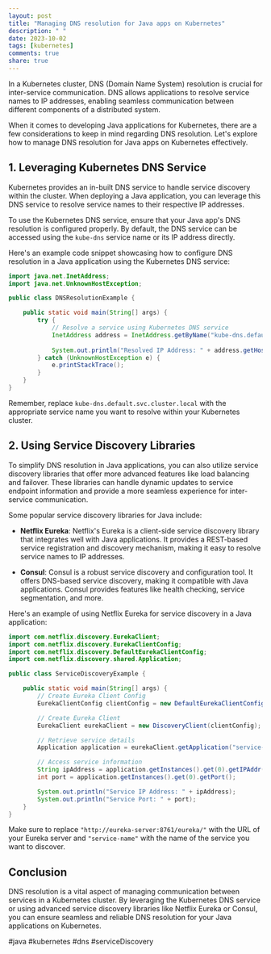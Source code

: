 ```yaml
---
layout: post
title: "Managing DNS resolution for Java apps on Kubernetes"
description: " "
date: 2023-10-02
tags: [kubernetes]
comments: true
share: true
---
```


In a Kubernetes cluster, DNS (Domain Name System) resolution is crucial for inter-service communication. DNS allows applications to resolve service names to IP addresses, enabling seamless communication between different components of a distributed system.

When it comes to developing Java applications for Kubernetes, there are a few considerations to keep in mind regarding DNS resolution. Let's explore how to manage DNS resolution for Java apps on Kubernetes effectively.

## 1. Leveraging Kubernetes DNS Service

Kubernetes provides an in-built DNS service to handle service discovery within the cluster. When deploying a Java application, you can leverage this DNS service to resolve service names to their respective IP addresses.

To use the Kubernetes DNS service, ensure that your Java app's DNS resolution is configured properly. By default, the DNS service can be accessed using the `kube-dns` service name or its IP address directly.

Here's an example code snippet showcasing how to configure DNS resolution in a Java application using the Kubernetes DNS service:

```java
import java.net.InetAddress;
import java.net.UnknownHostException;

public class DNSResolutionExample {

    public static void main(String[] args) {
        try {
            // Resolve a service using Kubernetes DNS service
            InetAddress address = InetAddress.getByName("kube-dns.default.svc.cluster.local");
            
            System.out.println("Resolved IP Address: " + address.getHostAddress());
        } catch (UnknownHostException e) {
            e.printStackTrace();
        }
    }
}
```

Remember, replace `kube-dns.default.svc.cluster.local` with the appropriate service name you want to resolve within your Kubernetes cluster.

## 2. Using Service Discovery Libraries

To simplify DNS resolution in Java applications, you can also utilize service discovery libraries that offer more advanced features like load balancing and failover. These libraries can handle dynamic updates to service endpoint information and provide a more seamless experience for inter-service communication.

Some popular service discovery libraries for Java include:

- **Netflix Eureka**: Netflix's Eureka is a client-side service discovery library that integrates well with Java applications. It provides a REST-based service registration and discovery mechanism, making it easy to resolve service names to IP addresses.

- **Consul**: Consul is a robust service discovery and configuration tool. It offers DNS-based service discovery, making it compatible with Java applications. Consul provides features like health checking, service segmentation, and more.

Here's an example of using Netflix Eureka for service discovery in a Java application:

```java
import com.netflix.discovery.EurekaClient;
import com.netflix.discovery.EurekaClientConfig;
import com.netflix.discovery.DefaultEurekaClientConfig;
import com.netflix.discovery.shared.Application;

public class ServiceDiscoveryExample {

    public static void main(String[] args) {
        // Create Eureka Client Config
        EurekaClientConfig clientConfig = new DefaultEurekaClientConfig("http://eureka-server:8761/eureka/");

        // Create Eureka Client
        EurekaClient eurekaClient = new DiscoveryClient(clientConfig);

        // Retrieve service details
        Application application = eurekaClient.getApplication("service-name");

        // Access service information
        String ipAddress = application.getInstances().get(0).getIPAddr();
        int port = application.getInstances().get(0).getPort();

        System.out.println("Service IP Address: " + ipAddress);
        System.out.println("Service Port: " + port);
    }
}
```

Make sure to replace `"http://eureka-server:8761/eureka/"` with the URL of your Eureka server and `"service-name"` with the name of the service you want to discover.

## Conclusion

DNS resolution is a vital aspect of managing communication between services in a Kubernetes cluster. By leveraging the Kubernetes DNS service or using advanced service discovery libraries like Netflix Eureka or Consul, you can ensure seamless and reliable DNS resolution for your Java applications on Kubernetes.

#java #kubernetes #dns #serviceDiscovery